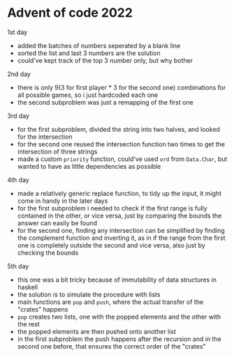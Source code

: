 # Advent of code 2022

1st day
 - added the batches of numbers seperated by a blank line
 - sorted the list and last 3 numbers are the solution
 - could've kept track of the top 3 number only, but why bother

2nd day
  - there is only 9(3 for first player * 3 for the second one) combinations for all possible games,
    so i just hardcoded each one
  - the second subproblem was just a remapping of the first one

3rd day
 - for the first subproblem, divided the string into two halves, and looked for the intersection
 - for the second one reused the intersection function two times to get the intersection of three strings
 - made a custom `priority` function, could've used `ord` from `Data.Char`, 
     but wanted to have as little dependencies as possible

4th day
  - made a relatively generic replace function, to tidy up the input, it might come in handy in the later days
  - for the first subproblem i needed to check if the first range is fully contained in the other, or vice versa,
     just by comparing the bounds the answer can easily be found
  - for the second one, finding any intersection can be simplified by finding the complement function and inverting it,
    as in if the range from the first one is completely outside the second and vice versa, also just by checking the bounds

5th day
  - this one was a bit tricky because of immutability of data structures in haskell
  - the solution is to simulate the procedure with lists 
  - main functions are `pop` and `push`, where the actual transfer of the "crates" happens
  - `pop` creates two lists, one with the popped elements and the other with the rest
  - the popped elements are then pushed onto another list
  - in the first subproblem the push happens after the recursion and in the second one before, that ensures the correct order of the "crates"
